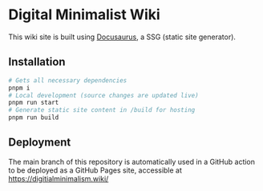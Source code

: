 # Digital Minimalist Wiki

This wiki site is built using [Docusaurus](https://docusaurus.io/), a SSG (static site generator).

## Installation

```bash
# Gets all necessary dependencies
pnpm i
# Local development (source changes are updated live)
pnpm run start
# Generate static site content in /build for hosting
pnpm run build
```

## Deployment
The main branch of this repository is automatically used in a GitHub action to be deployed as a GitHub Pages site, accessible at <https://digitialminimalism.wiki/>
